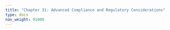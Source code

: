 ```yaml
---
title: "Chapter 31: Advanced Compliance and Regulatory Considerations"
type: docs
nav_weight: 91000
---
```

